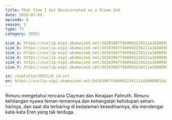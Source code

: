 ```yaml
---
title: That Time I Got Reincarnated as a Slime 2nd
date: 2010-07-03
episode: 8
season: 2
type: TV
category: 39551

size_a: https://vuclip-eip2.akamaized.net/3d103967f4b09d2234111a16808981da/vp63207_V20210302120426/hlsc_e2931_2.m3u8
size_b: https://vuclip-eip2.akamaized.net/3d103967f4b09d2234111a16808981da/vp63207_V20210302120426/hlsc_e2931_3.m3u8
size_c: https://vuclip-eip2.akamaized.net/3d103967f4b09d2234111a16808981da/vp63207_V20210302120426/hlsc_e2931_4.m3u8
size_d: https://vuclip-eip2.akamaized.net/3d103967f4b09d2234111a16808981da/vp63207_V20210302120426/hlsc_e2931_5.m3u8
size_e: https://vuclip-eip2.akamaized.net/3d103967f4b09d2234111a16808981da/vp63207_V20210302120426/hlsc_e2931_6.m3u8
size_f: https://vuclip-eip2.akamaized.net/3d103967f4b09d2234111a16808981da/vp63207_V20210302120426/hlsc_e2931_7.m3u8

in: /subtitle/39551/8_id.srt
en: https://vuclip-eip2.akamaized.net/3d103967f4b09d2234111a16808981da/en.vtt
---
```

Rimuru mengetahui rencana Clayman dan Kerajaan Falmuth. Rimuru kehilangan nyawa teman-temannya dan kehangatan kehidupan sehari-harinya, dan saat dia terbaring di kedalaman kesedihannya, dia mendengar kata-kata Eren yang tak terduga.
